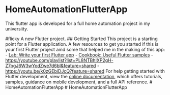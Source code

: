 # HomeAutomationFlutterApp
This flutter app is developed for a full home automation project in my universiity.

#flicky A new Flutter project. ## Getting Started This project is a starting point for a Flutter application. A few resources to get you started if this is your first Flutter project amd some that helped me in the making of this app: - [Lab: Write your first Flutter app](https://docs.flutter.dev/get-started/codelab) - [Cookbook: Useful Flutter samples](https://docs.flutter.dev/cookbook) - https://youtube.com/playlist?list=PL8NTBhIXP2gH-Z7pgJ6W3wYodZwe7d6bI&feature=shared - https://youtu.be/k0zGEbiDJcQ?feature=shared For help getting started with Flutter development, view the [online documentation](https://docs.flutter.dev/), which offers tutorials, samples, guidance on mobile development, and a full API reference. # HomeAutomationFlutterApp # HomeAutomationFlutterApp

